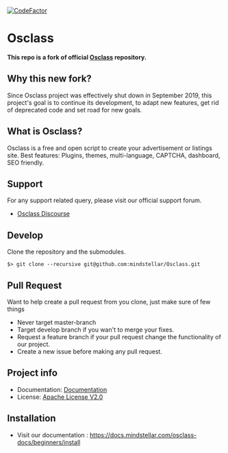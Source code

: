 [![CodeFactor](https://www.codefactor.io/repository/github/mindstellar/osclass/badge)](https://www.codefactor.io/repository/github/mindstellar/osclass)

# Osclass

**This repo is a fork of official [Osclass][original-code] repository.**
## Why this new fork?
Since Osclass project was effectively shut down in September 2019, this project's goal is to continue its development, to adapt new features, get rid of deprecated code and set road for new goals.

## What is Osclass?
Osclass is a free and open script to create your advertisement or listings site. Best features: Plugins,
themes, multi-language, CAPTCHA, dashboard, SEO friendly.

## Support
For any support related query, please visit our official support forum.

* [Osclass Discourse][support-forum]

## Develop

Clone the repository and the submodules.

```
$> git clone --recursive git@github.com:mindstellar/Osclass.git
```
## Pull Request
Want to help create a pull request from you clone, just make sure of few things

* Never target master-branch
* Target develop branch if you wan't to merge your fixes.
* Request a feature branch if your pull request change the functionality of our project.
* Create a new issue before making any pull request.  

## Project info

* Documentation: [Documentation][documentation]
* License: [Apache License V2.0][license]


## Installation
* Visit our documentation : https://docs.mindstellar.com/osclass-docs/beginners/install

[documentation]: https://docs.mindstellar.com/
[support-forum]: https://osclass.discourse.group
[original-code]: https://github.com/osclass/Osclass
[code]: https://github.com/mindstellar/Osclass
[license]: http://www.apache.org/licenses/LICENSE-2.0
